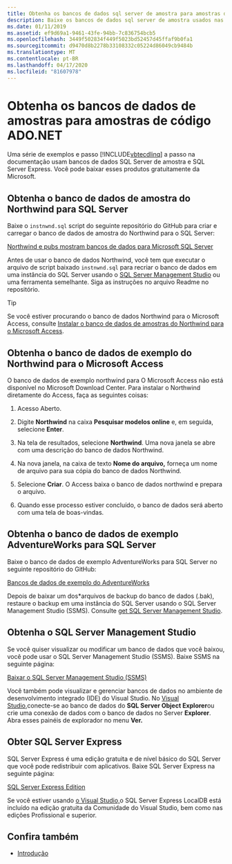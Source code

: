 ```yaml
---
title: Obtenha os bancos de dados sql server de amostra para amostras de código ADO.NET
description: Baixe os bancos de dados sql server de amostra usados nas amostras de código na documentação ADO.NET, bem como sql server e ferramentas de gerenciamento
ms.date: 01/11/2019
ms.assetid: ef9d69a1-9461-43fe-94bb-7c836754bcb5
ms.openlocfilehash: 3449f502834f449f5023bd52457d45ffaf9b0fa1
ms.sourcegitcommit: d9470d8b2278b33108332c05224d86049cb9484b
ms.translationtype: MT
ms.contentlocale: pt-BR
ms.lasthandoff: 04/17/2020
ms.locfileid: "81607978"
---
```

# <a name="get-the-sample-databases-for-adonet-code-samples"></a>Obtenha os bancos de dados de amostras para amostras de código ADO.NET

Uma série de exemplos e passo [!INCLUDE[vbtecdlinq](../../../../../../includes/vbtecdlinq-md.md)] a passo na documentação usam bancos de dados SQL Server de amostra e SQL Server Express. Você pode baixar esses produtos gratuitamente da Microsoft.

## <a name="get-the-northwind-sample-database-for-sql-server"></a>Obtenha o banco de dados de amostra do Northwind para SQL Server

Baixe o `instnwnd.sql` script do seguinte repositório do GitHub para criar e carregar o banco de dados de amostra do Northwind para o SQL Server:

[Northwind e pubs mostram bancos de dados para Microsoft SQL Server](https://github.com/Microsoft/sql-server-samples/tree/master/samples/databases/northwind-pubs)

Antes de usar o banco de dados Northwind, você tem que executar o arquivo de script baixado `instnwnd.sql` para recriar o banco de dados em uma instância do SQL Server usando o [SQL Server Management Studio](#get_ssms) ou uma ferramenta semelhante. Siga as instruções no arquivo Readme no repositório.

> [!TIP]
> Se você estiver procurando o banco de dados Northwind para o Microsoft Access, consulte [Instalar o banco de dados de amostras do Northwind para o Microsoft Access](#northwind_access).

## <a name="get-the-northwind-sample-database-for-microsoft-access"></a><a name="northwind_access"></a>Obtenha o banco de dados de exemplo do Northwind para o Microsoft Access

O banco de dados de exemplo northwind para O Microsoft Access não está disponível no Microsoft Download Center. Para instalar o Northwind diretamente do Access, faça as seguintes coisas:

1. Acesso Aberto.

1. Digite **Northwind** na caixa **Pesquisar modelos online** e, em seguida, selecione **Enter**.

1. Na tela de resultados, selecione **Northwind**. Uma nova janela se abre com uma descrição do banco de dados Northwind.

1. Na nova janela, na caixa de texto **Nome do arquivo,** forneça um nome de arquivo para sua cópia do banco de dados Northwind.

1. Selecione **Criar**. O Access baixa o banco de dados northwind e prepara o arquivo.

1. Quando esse processo estiver concluído, o banco de dados será aberto com uma tela de boas-vindas.

## <a name="get-the-adventureworks-sample-database-for-sql-server"></a>Obtenha o banco de dados de exemplo AdventureWorks para SQL Server

Baixe o banco de dados de exemplo AdventureWorks para SQL Server no seguinte repositório do GitHub:

[Bancos de dados de exemplo do AdventureWorks](https://github.com/Microsoft/sql-server-samples/releases/tag/adventureworks)

Depois de baixar um dos\*arquivos de backup do banco de dados (.bak), restaure o backup em uma instância do SQL Server usando o SQL Server Management Studio (SSMS). Consulte [get SQL Server Management Studio](#get_ssms).

## <a name="get-sql-server-management-studio"></a><a name="get_ssms"></a>Obtenha o SQL Server Management Studio
Se você quiser visualizar ou modificar um banco de dados que você baixou, você pode usar o SQL Server Management Studio (SSMS). Baixe SSMS na seguinte página:

[Baixar o SQL Server Management Studio (SSMS)](/sql/ssms/download-sql-server-management-studio-ssms)

Você também pode visualizar e gerenciar bancos de dados no ambiente de desenvolvimento integrado (IDE) do Visual Studio. No [Visual Studio,](https://www.visualstudio.com/downloads/?utm_medium=microsoft&utm_source=docs.microsoft.com&utm_campaign=button+cta&utm_content=download+vs2019)conecte-se ao banco de dados do **SQL Server Object Explorer**ou crie uma conexão de dados com o banco de dados no Server **Explorer**. Abra esses painéis de explorador no menu **Ver.**

## <a name="get-sql-server-express"></a><a name="get_sql"></a>Obter SQL Server Express

SQL Server Express é uma edição gratuita e de nível básico do SQL Server que você pode redistribuir com aplicativos. Baixe SQL Server Express na seguinte página:
  
[SQL Server Express Edition](https://www.microsoft.com/sql-server/sql-server-editions-express)

Se você estiver usando [o Visual Studio,](https://www.visualstudio.com/downloads/?utm_medium=microsoft&utm_source=docs.microsoft.com&utm_campaign=button+cta&utm_content=download+vs2019)o SQL Server Express LocalDB está incluído na edição gratuita da Comunidade do Visual Studio, bem como nas edições Profissional e superior.  

## <a name="see-also"></a>Confira também

- [Introdução](getting-started.md)
